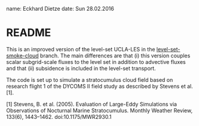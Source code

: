 name: Eckhard Dietze
date: Sun 28.02.2016

# README
This is an improved version of the level-set UCLA-LES in the [level-set-smoke-cloud](https://github.com/uclales/uclales/tree/level-set-smoke-cloud) branch. The main differences are that (i) this version couples scalar subgrid-scale fluxes to the level set in addition to advective fluxes and that (ii) subsidence is included in the level-set transport.

The code is set up to simulate a stratocumulus cloud field based on research flight 1 of the DYCOMS II field study as described by Stevens et al. [1].

[1] Stevens, B. et al. (2005). Evaluation of Large-Eddy Simulations via Observations of Nocturnal Marine Stratocumulus. Monthly Weather Review, 133(6), 1443–1462. doi:10.1175/MWR2930.1
